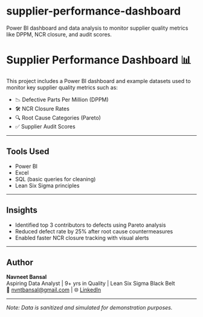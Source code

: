 # supplier-performance-dashboard
Power BI dashboard and data analysis to monitor supplier quality metrics like DPPM, NCR closure, and audit scores.
# Supplier Performance Dashboard 📊

This project includes a Power BI dashboard and example datasets used to monitor key supplier quality metrics such as:

- 📉 Defective Parts Per Million (DPPM)
- 🛠️ NCR Closure Rates
- 🔍 Root Cause Categories (Pareto)
- ✅ Supplier Audit Scores

---

## Tools Used
- Power BI
- Excel
- SQL (basic queries for cleaning)
- Lean Six Sigma principles

---

## Insights
- Identified top 3 contributors to defects using Pareto analysis
- Reduced defect rate by 25% after root cause countermeasures
- Enabled faster NCR closure tracking with visual alerts

---

## Author
**Navneet Bansal**  
Aspiring Data Analyst | 9+ yrs in Quality | Lean Six Sigma Black Belt  
📧 nvntbansal@gmail.com | 🌐 [LinkedIn](https://www.linkedin.com/in/YOUR-ID)

---

*Note: Data is sanitized and simulated for demonstration purposes.*
